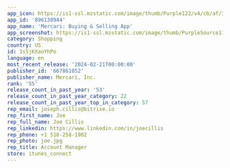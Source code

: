 ```yaml
---
app_icon: https://is1-ssl.mzstatic.com/image/thumb/Purple122/v4/cb/af/38/cbaf38ce-786d-7a22-1d3d-0c2d7162e76a/AppIcon-1x_U007epad-0-85-220-0.png/1024x1024bb.png
app_id: '896130944'
app_name: 'Mercari: Buying & Selling App'
app_screenshot: https://is1-ssl.mzstatic.com/image/thumb/PurpleSource112/v4/e3/0e/51/e30e5148-7fe2-4f81-01ff-c5c3fe751563/4062f74b-a459-47a5-8a2b-fc92a2a95cae_0_APP_IPHONE_65_0.png/1242x2688bb.png
category: Shopping
country: US
id: 1s5jKXaoYhPo
language: en
most_recent_release: '2024-02-21T00:00:00'
publisher_id: '667861052'
publisher_name: Mercari, Inc.
rank: '55'
release_count_in_past_year: '53'
release_count_in_past_year_category: 22
release_count_in_past_year_top_in_category: 57
rep_email: joseph.cillis@bitrise.io
rep_first_name: Joe
rep_full_name: Joe Cillis
rep_linkedin: https://www.linkedin.com/in/joecillis
rep_phone: +1 518-258-1902
rep_photo: joe.jpg
rep_title: Account Manager
store: itunes_connect
---
```


